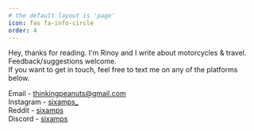 ```yaml
---
# the default layout is 'page'
icon: fas fa-info-circle
order: 4
---
```


Hey, thanks for reading.
I'm Rinoy and I write about motorcycles & travel.<br>
Feedback/suggestions welcome.<br>
If you want to get in touch, feel free to text me on any of the platforms below.

Email - thinkingpeanuts@gmail.com<br>
Instagram - <a href = "https://www.instagram.com/sixamps_">sixamps_</a><br>
Reddit - <a href = "https://www.reddit.com/user/sixamps">sixamps</a><br>
Discord - <a href = "https://discord.com/users/1222445170692194407">sixamps</a>

<!-- Please email me at thinkingpeanuts@gmail.com for any questions/feedback. -->

<!-- > Add Markdown syntax content to file `_tabs/about.md`{: .filepath } and it will show up on this page.
{: .prompt-tip } -->
